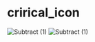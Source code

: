 # crirical_icon
![Subtract (1)](https://github.com/TamarTest/crirical_icon/assets/42570337/e0f5f962-ae54-4283-8637-7bc66080797d)
![Subtract (1)](https://github.com/TamarTest/crirical_icon/assets/42570337/e0624dfd-0071-4387-9ed7-a82b6a958e41)
